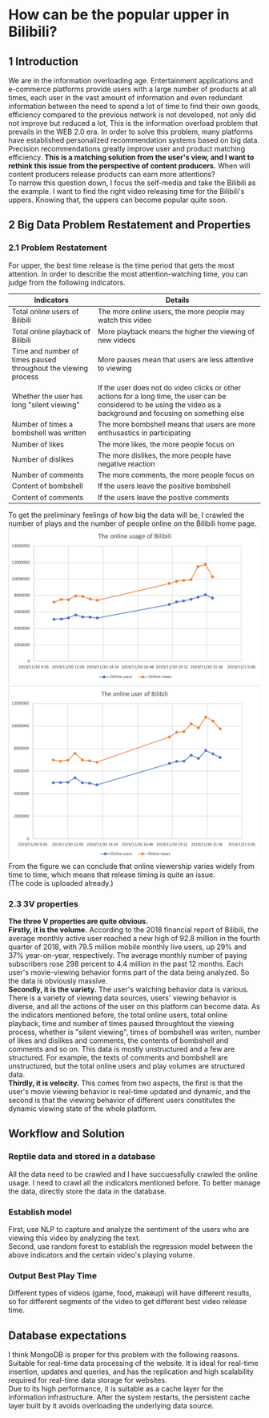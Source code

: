 # How can be the popular upper in Bilibili?
## 1  Introduction 
We are in the information overloading age. Entertainment applications and e-commerce platforms provide users with a large number of products at all times, each user in the vast amount of information and even redundant information between the need to spend a lot of time to find their own goods, efficiency compared to the previous network is not developed, not only did not improve but reduced a lot, This is the information overload problem that prevails in the WEB 2.0 era. In order to solve this problem, many platforms have established personalized recommendation systems based on big data. Precision recommendations greatly improve user and product matching efficiency. **This is a matching solution from the user's view, and I want to rethink this issue from the perspective of content producers.** When will content producers release products can earn more attentions? <br>
To narrow this question down, I focus the self-media and take the Bilibili as the example. I want to find the right video releasing time for the Bilibili's uppers. Knowing that, the uppers can become popular quite soon. <br>
## 2  Big Data Problem Restatement and Properties
### 2.1 Problem Restatement
For upper, the best time release is the time period that gets the most attention. In order to describe the most attention-watching time, you can judge from the following indicators.  <br>

Indicators | Details
-|- 
Total online users of Bilibili | The more online users, the more people may watch this video 
Total online playback of Bilibili | More playback means the higher the viewing of new videos 
Time and number of times paused throughout the viewing process | More pauses mean that users are less attentive to viewing
Whether the user has long "silent viewing" | If the user does not do video clicks or other actions for a long time, the user can be considered to be using the video as a background and focusing on something else
Number of times a bombshell was written | The more bombshell means that users are more enthusastics in participating
Number of likes | The more likes, the more people focus on
Number of dislikes | The more dislikes, the more people have negative reaction
Number of comments | The more comments, the more people focus on
Content of bombshell | If the users leave the positive bombshell
Content of comments | If the users leave the postive comments

To get the preliminary feelings of how big the data will be, I crawled the number of plays and the number of people online on the Bilibili home page.<br>
![onlineusers](https://github.com/WangJiajia-0901/Big-Data-Analysis/blob/master/onlineusage.png)
![onlineusage](https://github.com/WangJiajia-0901/Big-Data-Analysis/blob/master/onlineusers.png)
From the figure we can conclude that online viewership varies widely from time to time, which means that release timing is quite an issue. <br>
(The code is uploaded already.)<br>
### 2.3 3V properties
**The three V properties are quite obvious.** <br>
**Firstly, it is the volume.** According to the 2018 financial report of Bilibili, the average monthly active user reached a new high of 92.8 million in the fourth quarter of 2018, with 79.5 million mobile monthly live users, up 29% and 37% year-on-year, respectively. The average monthly number of paying subscribers rose 298 percent to 4.4 million in the past 12 months. Each user's movie-viewing behavior forms part of the data being analyzed. So the data is obviously massive.<br>
**Secondly, it is the variety.**  The user's watching behavior data is various. There is a variety of viewing data sources, users' viewing behavior is diverse, and all the actions of the user on this platform can become data. As the indicators mentioned before, the total online users, total online playback, time and number of times paused throughtout the viewing process, whether is "silent viewing", times of bombshell was writen, number of likes and dislikes and comments, the contents of bombshell and comments and so on. This data is mostly unstructured and a few are structured. For example, the texts of comments and bombshell are unstructured, but the total online users and play volumes are structured data.<br>
**Thirdly, it is velocity.** This comes from two aspects, the first is that the user's movie viewing behavior is real-time updated and dynamic, and the second is that the viewing behavior of different users constitutes the dynamic viewing state of the whole platform. <br>

## Workflow and Solution
### Reptile data and stored in a database
All the data need to be crawled and I have succuessfully crawled the online usage. I need to crawl all the indicators mentioned before. To better manage the data, directly store the data in the database.
### Establish model
First, use NLP to capture and analyze the sentiment of the users who are viewing this video by analyzing the text.<br>
Second, use random forest to establish the regression model between the above indicators and the certain video's playing volume.<br>
### Output Best Play Time
Different types of videos (game, food, makeup) will have different results, so for different segments of the video to get different best video release time.<br>
## Database expectations
I think MongoDB is proper for this problem with the following reasons.<br>
Suitable for real-time data processing of the website. It is ideal for real-time insertion, updates and queries, and has the replication and high scalability required for real-time data storage for websites. <br>
Due to its high performance, it is suitable as a cache layer for the information infrastructure. After the system restarts, the persistent cache layer built by it avoids overloading the underlying data source. <br>

